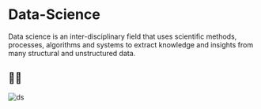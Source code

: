 # Data-Science
Data science is an inter-disciplinary field that uses scientific methods, processes, algorithms and systems to extract knowledge and insights from many structural and unstructured data.

## 📸📸
![ds](https://user-images.githubusercontent.com/67586773/106357067-de573c00-6329-11eb-94a8-1cca77734baf.jpg)

